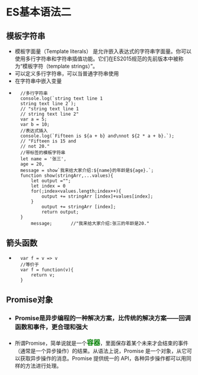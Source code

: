 # **ES基本语法二**
## 模板字符串
+ 模板字面量（Template literals） 是允许嵌入表达式的字符串字面量。你可以使用多行字符串和字符串插值功能。它们在ES2015规范的先前版本中被称为“模板字符（template strings）”。
+ 可以定义多行字符串，可以当普通字符串使用
+ 在字符串中嵌入变量
+ ```
    //多行字符串
    console.log(`string text line 1
    string text line 2`);
    // "string text line 1
    // string text line 2"
    var a = 5;
    var b = 10;
    //表达式插入
    console.log(`Fifteen is ${a + b} and\nnot ${2 * a + b}.`);
    // "Fifteen is 15 and
    // not 20."
    //带标签的模板字符串
    let name = '张三',
    age = 20,
    message = show`我来给大家介绍:${name}的年龄是${age}.`;
    function show(stringArr,...values){
        let output ="";
        let index = 0
        for(;index<values.length;index++){
            output += stringArr [index]+values[index];
        }
            output += stringArr [index];
            return output;
    }
        message;       //"我来给大家介绍:张三的年龄是20."
    ```
## **箭头函数**
+ ```
    var f = v => v
    //等价于
    var f = function(v){
        return v;
    }
    ```
## **Promise对象**
+ ### Promise是异步编程的一种解决方案，比传统的解决方案——回调函数和事件，更合理和强大
+ 所谓Promise，简单说就是一个<font color="green" size=4>**容器**</font>，里面保存着某个未来才会结束的事件（通常是一个异步操作）的结果。从语法上说，Promise 是一个对象，从它可以获取异步操作的消息。Promise 提供统一的 API，各种异步操作都可以用同样的方法进行处理。